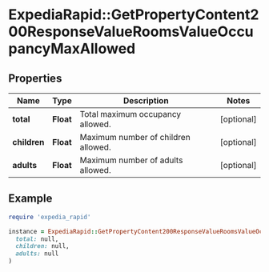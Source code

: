 # ExpediaRapid::GetPropertyContent200ResponseValueRoomsValueOccupancyMaxAllowed

## Properties

| Name | Type | Description | Notes |
| ---- | ---- | ----------- | ----- |
| **total** | **Float** | Total maximum occupancy allowed. | [optional] |
| **children** | **Float** | Maximum number of children allowed. | [optional] |
| **adults** | **Float** | Maximum number of adults allowed. | [optional] |

## Example

```ruby
require 'expedia_rapid'

instance = ExpediaRapid::GetPropertyContent200ResponseValueRoomsValueOccupancyMaxAllowed.new(
  total: null,
  children: null,
  adults: null
)
```


